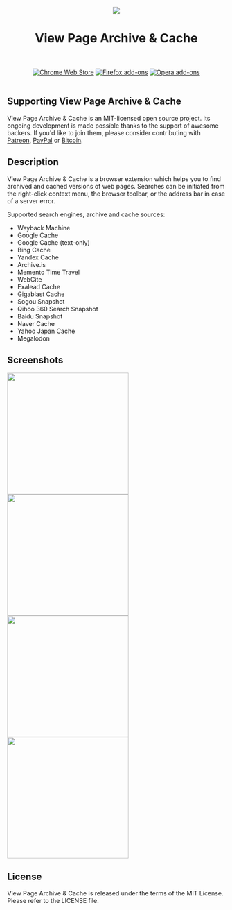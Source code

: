 <p align="center"><img src="https://i.imgur.com/riAvJQD.png"></p>
<h1 align="center">View Page Archive & Cache</h1>

<p align="center">
  </br></br>
  <a href="https://goo.gl/j9nHXH">
    <img src="https://i.imgur.com/q6E8SOD.png" alt="Chrome Web Store"></a>
  <a href="https://goo.gl/3xXyXc">
    <img src="https://i.imgur.com/IuvTttN.png" alt="Firefox add-ons"></a>
  <a href="">
    <img src="https://i.imgur.com/wK10qEV.png" alt="Opera add-ons"></a>
  </br></br>
</p>

## Supporting View Page Archive & Cache

View Page Archive & Cache is an MIT-licensed open source project. Its ongoing
development is made possible thanks to the support of awesome backers.
If you'd like to join them, please consider contributing with
[Patreon](https://goo.gl/qRhKSW), [PayPal](https://goo.gl/5FnBaw)
or [Bitcoin](https://goo.gl/uJUAaU).

## Description

View Page Archive & Cache is a browser extension which helps you to find
archived and cached versions of web pages. Searches can be initiated from
the right-click context menu, the browser toolbar, or the address bar
in case of a server error.

Supported search engines, archive and cache sources:

* Wayback Machine
* Google Cache
* Google Cache (text-only)
* Bing Cache
* Yandex Cache
* Archive.is
* Memento Time Travel
* WebCite
* Exalead Cache
* Gigablast Cache
* Sogou Snapshot
* Qihoo 360 Search Snapshot
* Baidu Snapshot
* Naver Cache
* Yahoo Japan Cache
* Megalodon

## Screenshots

<p>
  <img width="280" src="https://i.imgur.com/Mp2Ugm8.png">
  <img width="280" src="https://i.imgur.com/T9VTNBf.png">
  <img width="280" src="https://i.imgur.com/rw1erDG.png">
  <img width="280" src="https://i.imgur.com/19MNjSo.png">
</p>

## License

View Page Archive & Cache is released under the terms of the MIT License.
Please refer to the LICENSE file.
